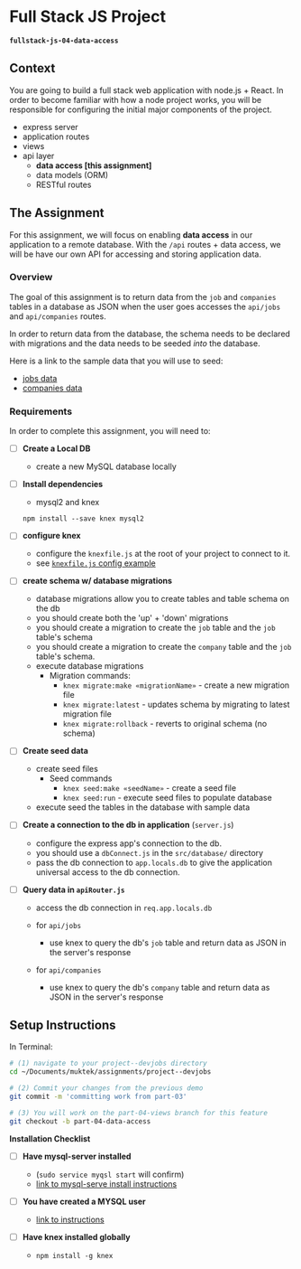# Full Stack JS Project
**`fullstack-js-04-data-access`**


## Context
You are going to build a full stack web application with node.js + React. In order to become familiar with how a node project works, you will be responsible for configuring the  initial major components of the project.  

- express server
- application routes
- views
- api layer
  - **data access [this assignment]**
  - data models (ORM)
  - RESTful routes


## The Assignment
For this assignment, we will focus on enabling **data access** in our application to a remote database. With the `/api` routes + data access, we will be have our own API for accessing and storing application data.

###  Overview
The goal of this assignment is to return data from the `job` and `companies` tables in a database as JSON when the user goes accesses the `api/jobs` and `api/companies` routes.  

In order to return data from the database, the schema needs to be declared with migrations and the data needs to be seeded *into* the database.

Here is a link to the sample data that you will use to seed:
  - [jobs data](seeddata/companiesData.js)
  - [companies data](seeddata/companiesData.js)


### Requirements
In order to complete this assignment, you will need to:


- [ ] **Create a Local DB**
  + create a new MySQL database locally

- [ ] **Install dependencies**
  - mysql2 and knex
  ```
  npm install --save knex mysql2
  ```

- [ ] **configure knex**
  + configure the `knexfile.js` at the root of your project to connect to it.
  - see [`knexfile.js` config example](./knexfile.js)

- [ ] **create schema w/ database migrations**
  + database migrations allow you to create tables and table schema on the db
  + you should create both the 'up' + 'down' migrations
  + you should create a migration to create the `job` table and the `job` table's schema
  + you should create a migration to create the `company` table and the `job` table's schema.
  + execute database migrations
    - Migration commands:
      - `knex migrate:make «migrationName»` - create a new migration file
      - `knex migrate:latest` - updates schema by migrating to latest migration file
      - `knex migrate:rollback` - reverts to original schema (no schema)

- [ ] **Create seed data**
  - create seed files
    - Seed commands
      - `knex seed:make «seedName»` - create a seed file
      - `knex seed:run` - execute seed files to populate database
  -  execute seed the tables in the database with sample data

- [ ] **Create a connection to the db in application** (`server.js`)
  + configure the express app's connection to the db.
  + you should use a `dbConnect.js` in the `src/database/` directory
  + pass the db connection to `app.locals.db` to give the application universal access to the db connection.


- [ ] **Query data in `apiRouter.js`**
  + access the db connection in `req.app.locals.db`
  + for `api/jobs`
    - use knex to query the db's `job` table and return data as JSON in the server's response

  + for `api/companies`
    - use knex to query the db's `company` table and return data as JSON in the server's response




## Setup Instructions

In Terminal:

```sh
# (1) navigate to your project--devjobs directory
cd ~/Documents/muktek/assignments/project--devjobs

# (2) Commit your changes from the previous demo
git commit -m 'committing work from part-03'

# (3) You will work on the part-04-views branch for this feature
git checkout -b part-04-data-access

```

**Installation Checklist**

- [ ] **Have mysql-server installed**
  - (`sudo service myqsl start` will confirm)
  - [link to mysql-serve install instructions](mysqlserverconfig.md)

- [ ] **You have created a MYSQL user**
  - [link to instructions](_mysqluserconfig.md)

- [ ] **Have knex installed globally**
  - `npm install -g knex`
